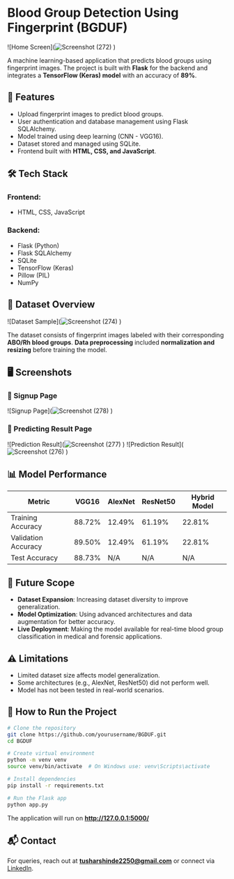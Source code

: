 # Blood Group Detection Using Fingerprint (BGDUF)

![Home Screen](![Screenshot (272)](https://github.com/user-attachments/assets/0898b228-958f-4ec3-bf18-c026f8b5ebe6)
)

A machine learning-based application that predicts blood groups using fingerprint images. The project is built with **Flask** for the backend and integrates a **TensorFlow (Keras) model** with an accuracy of **89%**.

## 🚀 Features
- Upload fingerprint images to predict blood groups.
- User authentication and database management using Flask SQLAlchemy.
- Model trained using deep learning (CNN - VGG16).
- Dataset stored and managed using SQLite.
- Frontend built with **HTML, CSS, and JavaScript**.

## 🛠 Tech Stack
### Frontend:
- HTML, CSS, JavaScript

### Backend:
- Flask (Python)
- Flask SQLAlchemy
- SQLite
- TensorFlow (Keras)
- Pillow (PIL)
- NumPy

## 📂 Dataset Overview
![Dataset Sample](![Screenshot (274)](https://github.com/user-attachments/assets/55c0365d-ace9-48d4-8ea0-3dc4f2664431)
)

The dataset consists of fingerprint images labeled with their corresponding **ABO/Rh blood groups**. **Data preprocessing** included **normalization and resizing** before training the model.

## 🖥️ Screenshots
### 🔹 Signup Page
![Signup Page](![Screenshot (278)](https://github.com/user-attachments/assets/f716115e-7875-4c65-b9cc-943c3faeb4cc)
)

### 🔹 Predicting Result Page
![Prediction Result](![Screenshot (277)](https://github.com/user-attachments/assets/30f9a4ad-fb25-4ab5-9ea0-95385f2735a7)
)
![Prediction Result](![Screenshot (276)](https://github.com/user-attachments/assets/0ee143a2-b03c-4824-a67d-9b4c3a96bdd0)
)

## 📊 Model Performance
| Metric            | VGG16  | AlexNet | ResNet50 | Hybrid Model |
|------------------|--------|---------|---------|--------------|
| Training Accuracy | 88.72% | 12.49%  | 61.19%  | 22.81%       |
| Validation Accuracy | 89.50% | 12.49%  | 61.19%  | 22.81%       |
| Test Accuracy     | 88.73% | N/A     | N/A     | N/A          |

## 🔮 Future Scope
- **Dataset Expansion**: Increasing dataset diversity to improve generalization.
- **Model Optimization**: Using advanced architectures and data augmentation for better accuracy.
- **Live Deployment**: Making the model available for real-time blood group classification in medical and forensic applications.

## ⚠️ Limitations
- Limited dataset size affects model generalization.
- Some architectures (e.g., AlexNet, ResNet50) did not perform well.
- Model has not been tested in real-world scenarios.

## 📌 How to Run the Project
```bash
# Clone the repository
git clone https://github.com/yourusername/BGDUF.git
cd BGDUF

# Create virtual environment
python -m venv venv
source venv/bin/activate  # On Windows use: venv\Scripts\activate

# Install dependencies
pip install -r requirements.txt

# Run the Flask app
python app.py
```
The application will run on **http://127.0.0.1:5000/**

## 📬 Contact
For queries, reach out at **tusharshinde2250@gmail.com** or connect via [LinkedIn](https://www.linkedin.com/in/tushar-shinde-262335257/).
